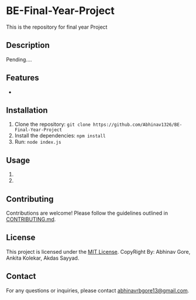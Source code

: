 # BE-Final-Year-Project
This is the repository for final year Project

## Description

Pending....

## Features

- 

## Installation

1. Clone the repository: `git clone https://github.com/Abhinav1326/BE-Final-Year-Project`
2. Install the dependencies: `npm install`
3. Run: `node index.js`

## Usage

1. 
2. 

## Contributing

Contributions are welcome! Please follow the guidelines outlined in [CONTRIBUTING.md](./CONTRIBUTING.md).

## License

This project is licensed under the [MIT License](./LICENSE).
CopyRight By: Abhinav Gore, Ankita Kolekar, Akdas Sayyad.

## Contact

For any questions or inquiries, please contact [abhinavrbgore13@gmail.com](mailto:abhinavrbgore13@gmail.com).

